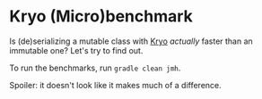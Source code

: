 Kryo (Micro)benchmark
=====================

Is (de)serializing a mutable class with [Kryo] _actually_ faster than an immutable one? Let's try to find out.

To run the benchmarks, run `gradle clean jmh`.

Spoiler: it doesn't look like it makes much of a difference.

  [Kryo]:https://github.com/EsotericSoftware/kryo

